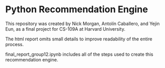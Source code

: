 # Python Recommendation Engine
This repository was created by Nick Morgan, Antolín Caballero, and Yejin Eun, as a final project for CS-109A at Harvard University.

The html report omits small details to improve readability of the entire process. 


final_report_group12.ipynb includes all of the steps used to create this recommendation engine.
